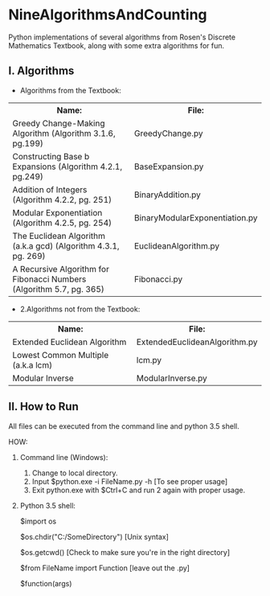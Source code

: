 # NineAlgorithmsAndCounting
Python implementations of several algorithms from Rosen's Discrete Mathematics Textbook, along with some extra algorithms for fun.  

## I. Algorithms  
* Algorithms from the Textbook:  

<table>
    <tr>
        <th>Name:</th>                                                              
        <th>File:</th>
    </tr>
    <tr>
        <td>Greedy Change-Making Algorithm (Algorithm 3.1.6, pg.199)</td>
        <td>GreedyChange.py</td>
    </tr>
    <tr>
        <td>Constructing Base b Expansions (Algorithm 4.2.1, pg.249)              
        <td>BaseExpansion.py</td>
    </tr>
    <tr>
        <td>Addition of Integers (Algorithm 4.2.2, pg. 251)</td>
        <td>BinaryAddition.py</td> 
    </tr>
    <tr>
        <td>Modular Exponentiation (Algorithm 4.2.5, pg. 254)</td>
        <td>BinaryModularExponentiation.py</td> 
    </tr>
    <tr>
        <td>The Euclidean Algorithm (a.k.a gcd) (Algorithm 4.3.1, pg. 269)</td>  
        <td>EuclideanAlgorithm.py</td> 
    </tr>
    <tr>
        <td>A Recursive Algorithm for Fibonacci Numbers (Algorithm 5.7, pg. 365)</td>
        <td>Fibonacci.py</td>
    </tr>
</table>
    
* 2.Algorithms not from the Textbook:  

<table>
    <tr>
        <th>Name:</th>                       
        <th>File:</th>
    </tr>
    <tr>
        <td>Extended Euclidean Algorithm</td>   
        <td>ExtendedEuclideanAlgorithm.py</td>  
    </tr>
    <tr>
        <td>Lowest Common Multiple (a.k.a lcm)</td> 
        <td>lcm.py</td>
    </tr>
    <tr>
        <td>Modular Inverse</td>             
        <td>ModularInverse.py</td> 
    </tr>
</table>
    

## II. How to Run  

All files can be executed from the command line and python 3.5 shell.  
    
HOW:  
    
1. Command line (Windows):  
    1. Change to local directory.  
    2. Input 
        $python.exe -i FileName.py -h [To see proper usage]  
    3. Exit python.exe with 
        $Ctrl+C and run 2 again with proper usage.  
        
2. Python 3.5 shell:  
    
    $import os  
        
    $os.chdir("C:/SomeDirectory") [Unix syntax]  
        
    $os.getcwd() [Check to make sure you're in the right directory]  
        
    $from FileName import Function [leave out the .py]  
        
    $function(args)  
